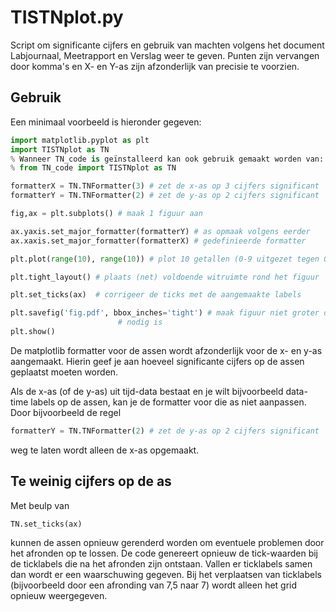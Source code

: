 # TISTNplot.py

Script om significante cijfers en gebruik van machten volgens het document Labjournaal, Meetrapport en Verslag weer te geven. 
Punten zijn vervangen door komma's en X- en Y-as zijn afzonderlijk van precisie te voorzien.

## Gebruik
Een minimaal voorbeeld is hieronder gegeven:
```python
import matplotlib.pyplot as plt
import TISTNplot as TN
% Wanneer TN_code is geïnstalleerd kan ook gebruik gemaakt worden van:
% from TN_code import TISTNplot as TN

formatterX = TN.TNFormatter(3) # zet de x-as op 3 cijfers significant
formatterY = TN.TNFormatter(2) # zet de y-as op 2 cijfers significant

fig,ax = plt.subplots() # maak 1 figuur aan

ax.yaxis.set_major_formatter(formatterY) # as opmaak volgens eerder 
ax.xaxis.set_major_formatter(formatterX) # gedefinieerde formatter

plt.plot(range(10), range(10)) # plot 10 getallen (0-9 uitgezet tegen 0-9)

plt.tight_layout() # plaats (net) voldoende witruimte rond het figuur

plt.set_ticks(ax)  # corrigeer de ticks met de aangemaakte labels

plt.savefig('fig.pdf', bbox_inches='tight') # maak figuur niet groter dan 
					    # nodig is
plt.show()
```

De matplotlib formatter voor de assen wordt afzonderlijk voor de x- en y-as aangemaakt. Hierin geef je aan hoeveel significante cijfers op de assen geplaatst moeten worden.

Als de x-as (of de y-as) uit tijd-data bestaat en je wilt bijvoorbeeld data-time labels op de assen, kan je de formatter voor die as niet aanpassen. Door bijvoorbeeld de regel 
```python
formatterY = TN.TNFormatter(2) # zet de y-as op 2 cijfers significant
``` 
weg te laten wordt alleen de x-as opgemaakt.

## Te weinig cijfers op de as
Met beulp van 
```python
TN.set_ticks(ax)
```
kunnen de assen opnieuw gerenderd worden om eventuele problemen door het afronden op te lossen. De code genereert opnieuw de tick-waarden bij de ticklabels die na het afronden zijn ontstaan. Vallen er ticklabels samen dan wordt er een waarschuwing gegeven. Bij het verplaatsen van ticklabels (bijvoorbeeld door een afronding van 7,5 naar 7) wordt alleen het grid opnieuw weergegeven.

